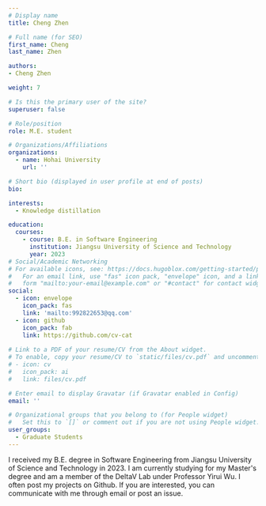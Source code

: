 ```yaml
---
# Display name
title: Cheng Zhen

# Full name (for SEO)
first_name: Cheng
last_name: Zhen

authors:
- Cheng Zhen

weight: 7

# Is this the primary user of the site?
superuser: false

# Role/position
role: M.E. student

# Organizations/Affiliations
organizations:
  - name: Hohai University
    url: ''

# Short bio (displayed in user profile at end of posts)
bio: 

interests:
  - Knowledge distillation

education:
  courses:
    - course: B.E. in Software Engineering
      institution: Jiangsu University of Science and Technology
      year: 2023
# Social/Academic Networking
# For available icons, see: https://docs.hugoblox.com/getting-started/page-builder/#icons
#   For an email link, use "fas" icon pack, "envelope" icon, and a link in the
#   form "mailto:your-email@example.com" or "#contact" for contact widget.
social:
  - icon: envelope
    icon_pack: fas
    link: 'mailto:992822653@qq.com'
  - icon: github
    icon_pack: fab
    link: https://github.com/cv-cat
  
# Link to a PDF of your resume/CV from the About widget.
# To enable, copy your resume/CV to `static/files/cv.pdf` and uncomment the lines below.
# - icon: cv
#   icon_pack: ai
#   link: files/cv.pdf

# Enter email to display Gravatar (if Gravatar enabled in Config)
email: ''

# Organizational groups that you belong to (for People widget)
#   Set this to `[]` or comment out if you are not using People widget.
user_groups:
  - Graduate Students
---
```


I received my B.E. degree in Software Engineering from Jiangsu University of Science and Technology in 2023. I am currently studying for my Master's degree and am a member of the DeltaV Lab under Professor Yirui Wu.
I often post my projects on Github. If you are interested, you can communicate with me through email or post an issue.
